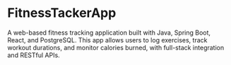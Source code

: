 # FitnessTackerApp
A web-based fitness tracking application built with Java, Spring Boot, React, and PostgreSQL. This app allows users to log exercises, track workout durations, and monitor calories burned, with full-stack integration and RESTful APIs.
